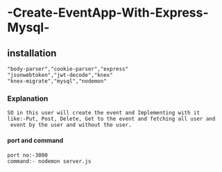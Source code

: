 # -Create-EventApp-With-Express-Mysql-

## installation
```
"body-parser","cookie-parser","express"
"jsonwebtoken","jwt-decode","knex"
"knex-migrate","mysql","nodemon"
```
### Explanation
```
SO in this user will create the event and Implementing with it
like:-Put, Post, Delete, Get to the event and fetching all user and
 event by the user and without the user.
```
#### port and command
```
port no:-3000
command:- nodemon server.js
```
